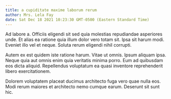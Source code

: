```yaml
---
title: a cupiditate maxime laborum rerum
author: Mrs. Lela Fay
date: Sat Dec 18 2021 10:23:30 GMT-0500 (Eastern Standard Time)
---
```

Ad labore a. Officiis eligendi sit sed quia molestias repudiandae asperiores unde. Et alias ea ratione quia illum dolor vero totam sit. Ipsa sit harum modi. Eveniet illo vel et neque. Soluta rerum eligendi nihil corrupti.

 Autem ex est quidem iste ratione harum. Vitae ut omnis. Ipsum aliquam ipsa. Neque quia aut omnis enim quia veritatis minima porro. Eum ad quibusdam eos dicta aliquid. Repellendus voluptatum ea quasi inventore reprehenderit libero exercitationem.

 Dolorem voluptatem placeat ducimus architecto fuga vero quae nulla eos. Modi rerum maiores et architecto nemo cumque earum. Deserunt sit sunt hic.